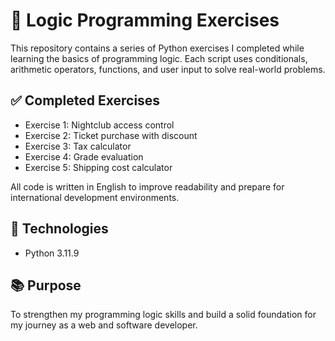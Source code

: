 # 🧠 Logic Programming Exercises

This repository contains a series of Python exercises I completed while learning the basics of programming logic. Each script uses conditionals, arithmetic operators, functions, and user input to solve real-world problems.

## ✅ Completed Exercises

- Exercise 1: Nightclub access control  
- Exercise 2: Ticket purchase with discount  
- Exercise 3: Tax calculator  
- Exercise 4: Grade evaluation  
- Exercise 5: Shipping cost calculator

All code is written in English to improve readability and prepare for international development environments.

## 🚀 Technologies
- Python 3.11.9

## 📚 Purpose
To strengthen my programming logic skills and build a solid foundation for my journey as a web and software developer.
